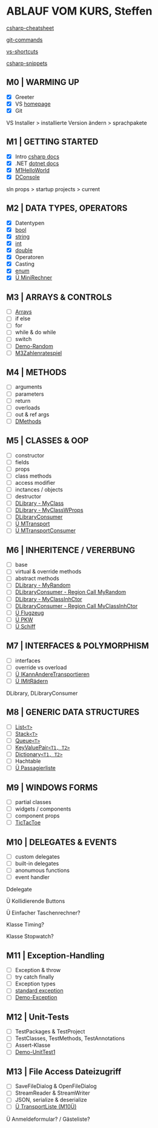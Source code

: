 # ABLAUF VOM KURS, Steffen

[csharp-cheatsheet](CSHARP-CHEATSHEET.md)

[git-commands](GIT-COMMANDS.md)

[vs-shortcuts](VS-SHORTCUTS.md)

[csharp-snippets](CSHARP-SNIPPETS.md)

## M0 | WARMING UP

- [x] Greeter
- [x] VS [homepage](https://visualstudio.microsoft.com/de/)
- [x] Git

VS Installer > installierte Version ändern > sprachpakete

## M1 | GETTING STARTED

- [x] Intro [csharp docs](https://docs.microsoft.com/de-de/dotnet/csharp/)
- [x] .NET [dotnet docs](https://docs.microsoft.com/de-de/dotnet/api/?view=netframework-4.8)
- [x] [M1HelloWorld](../Steffen/CS-GK-VC-F/M1HelloWorld/M1HelloWorld.cs)
- [x] [DConsole](../steffen/CS-GK-VC-F/Demo-Console/DConsole.cs)

sln props > startup projects > current

## M2 | DATA TYPES, OPERATORS

- [x] Datentypen
- [x] [bool](../Steffen/CS-GK-VC-F/DataTypesLib/MyBool.cs)
- [x] [string](../Steffen/CS-GK-VC-F/DataTypesLib/MyString.cs)
- [x] [int](../Steffen/CS-GK-VC-F/DataTypesLib/Myint.cs)
- [x] [double](../Steffen/CS-GK-VC-F/DataTypesLib/MyDouble.cs)
- [x] Operatoren
- [x] Casting
- [x] [enum](../Steffen/CS-GK-VC-F/DataTypesLib/MyEnum.cs)
- [x] [Ü MiniRechner](../Steffen/CS-GK-VC-F/Mini-Rechner/Program.cs)

## M3 | ARRAYS & CONTROLS

- [ ] [Arrays](../Steffen/CS-GK-VC-F/Demo-Array/DArray.cs)
- [ ] if else
- [ ] for
- [ ] while & do while
- [ ] switch
- [ ] [Demo-Random](../Steffen/CS-GK-VC-F/Demo-Random/DRandom.cs)
- [ ] [M3Zahlenratespiel](../Steffen/CS-GK-VC-F/M3Zufallszahl/M3Zufallszahl.cs)

## M4 | METHODS

- [ ] arguments
- [ ] parameters
- [ ] return
- [ ] overloads
- [ ] out & ref args
- [ ] [DMethods](../Steffen/CS-GK-VC-F/Demo-Methods/DMethods.cs)

## M5 | CLASSES & OOP

- [ ] constructor
- [ ] fields
- [ ] props
- [ ] class methods
- [ ] access modifier
- [ ] inctances / objects
- [ ] destructor
- [ ] [DLibrary - MyClass](../Steffen/CS-GK-VC-F/Demo-Library/MyClass.cs) <!-- der bessere Name: MyClassWFields -->
- [ ] [DLibrary - MyClassWProps](../Steffen/CS-GK-VC-F/Demo-Library/MyClassWProps.cs)
- [ ] [DLibraryConsumer](../Steffen/CS-GK-VC-F/Demo-Library-Consumer/DLibConsumer.cs)
- [ ] [Ü MTransport](../Steffen/CS-GK-VC-F/MTransport/Transport.cs)
- [ ] [Ü MTransportConsumer](../Steffen/CS-GK-VC-F/MTransport/TConsumer.cs)

## M6 | INHERITENCE / VERERBUNG

- [ ] base
- [ ] virtual & override methods
- [ ] abstract methods
- [ ] [DLibrary - MyRandom](../Steffen/CS-GK-VC-F/Demo-Library/MyRandom.cs)
- [ ] [DLibraryConsumer - Region Call MyRandom](../Steffen/CS-GK-VC-F/Demo-Library-Consumer/DLibConsumer.cs)
- [ ] [DLibrary - MyClassInhCtor](../Steffen/CS-GK-VC-F/Demo-Library/MyClassInhCtor.cs)
- [ ] [DLibraryConsumer - Region Call MyClassInhCtor](../Steffen/CS-GK-VC-F/Demo-Library-Consumer/DLibConsumer.cs)
- [ ] [Ü Flugzeug](../Steffen/CS-GK-VC-F/MTransport/Flugzeug.cs)
- [ ] [Ü PKW](../Steffen/CS-GK-VC-F/MTransport/PKW.cs)
- [ ] [Ü Schiff](../Steffen/CS-GK-VC-F/MTransport/Schiff.cs)

## M7 | INTERFACES & POLYMORPHISM

- [ ] interfaces
- [ ] override vs overload
- [ ] [Ü IKannAndereTransportieren](../Steffen/CS-GK-VC-F/MTransport/IKannAndereTransportieren.cs)
- [ ] [Ü IMitRädern](../Steffen/CS-GK-VC-F/MTransport/IMitRädern.cs)

DLibrary, DLibraryConsumer

## M8 | GENERIC DATA STRUCTURES

- [ ] [List`<T>`](../Steffen/CS-GK-VC-F/Demo-List/DList.cs)
- [ ] [Stack`<T>`](../Steffen/CS-GK-VC-F/Demo-Stack/DStack.cs)
- [ ] [Queue`<T>`](../Steffen/CS-GK-VC-F/Demo-Queue/DQueue.cs)
- [ ] [KeyValuePair`<T1, T2>`](../Steffen/CS-GK-VC-F/Demo-KeyValuePair/DKeyValuePair.cs)
- [ ] [Dictionary`<T1, T2>`](../Steffen/CS-GK-VC-F/Demo-Dictionary/DDictionary.cs)
- [ ] Hachtable
- [ ] [Ü Passagierliste](../Steffen/CS-GK-VC-F/MTransport/Flugzeug.cs)

## M9 | WINDOWS FORMS

- [ ] partial classes
- [ ] widgets / components
- [ ] component props
- [ ] [TicTacToe](../Steffen/CS-GK-VC-F/Demo-WinForm/DWinForm.cs)

## M10 | DELEGATES & EVENTS

- [ ] custom delegates
- [ ] built-in delegates
- [ ] anonumous functions
- [ ] event handler

Ddelegate

Ü Kollidierende Buttons

Ü Einfacher Taschenrechner?

Klasse Timing?

Klasse Stopwatch?

## M11 | Exception-Handling​

- [ ] Exception & throw
- [ ] try catch finally
- [ ] Exception types
- [ ] [standard exception](https://docs.microsoft.com/de-de/dotnet/standard/design-guidelines/using-standard-exception-types)
- [ ] [Demo-Exception](../Steffen/CS-GK-VC-F/Demo-Exceptions/Form1.cs)

## M12 | Unit-Tests

- [ ] TestPackages & TestProject
- [ ] TestClasses, TestMethods, TestAnnotations
- [ ] Assert-Klasse
- [ ] [Demo-UnitTest1](../Steffen/CS-GK-VC-F/Demo-UnitTests/UnitTest1.cs)

## M13 | File Access Dateizugriff​

- [ ] SaveFileDialog & OpenFileDialog
- [ ] StreamReader & StreamWriter
- [ ] JSON, serialize & deserialize 
- [ ] [Ü TransportListe (M10Ü)](../Steffen/CS-GK-VC-F/M13Serialisierung/Form1.cs)

Ü Anmeldeformular? / Gästeliste?